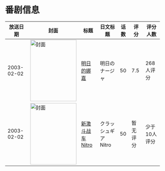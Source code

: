 # 番剧信息

|放送日期|封面|标题|日文标题|话数|评分|评分人数|
|---|---|---|---|---|---|---|
|2003-02-02|<img src="https://lain.bgm.tv/pic/cover/c/a3/b3/9564_4u8ed.jpg" alt="封面" style="width:150px;height:200px;object-fit:cover;">|[明日的娜嘉](https://bangumi.tv/subject/9564)|明日のナージャ|50|7.5|268人评分|
|2003-02-02|<img src="https://lain.bgm.tv/pic/cover/c/15/43/38431_4hTi0.jpg" alt="封面" style="width:150px;height:200px;object-fit:cover;">|[新激斗战车Nitro](https://bangumi.tv/subject/38431)|クラッシュギアNitro|50|暂无评分|少于10人评分|
